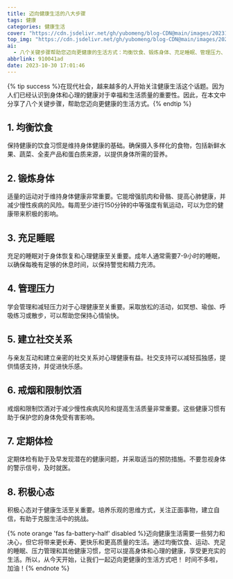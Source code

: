 ```yaml
---
title: 迈向健康生活的八大步骤
tags: 健康
categories: 健康生活
cover: "https://cdn.jsdelivr.net/gh/yubomeng/blog-CDN@main/images/202311152000748.png"
top_img: "https://cdn.jsdelivr.net/gh/yubomeng/blog-CDN@main/images/202311152000748.png"
ai:
  - 八个关键步骤帮助您迈向更健康的生活方式：均衡饮食、锻炼身体、充足睡眠、管理压力、建立社交关系、戒烟限酒、定期体检和积极心态。
abbrlink: 910041ad
date: 2023-10-30 17:01:46
---
```

{% tip success %}在现代社会，越来越多的人开始关注健康生活这个话题。因为人们已经认识到身体和心理的健康对于幸福和生活质量的重要性。因此，在本文中分享了八个关键步骤，帮助您迈向更健康的生活方式。{% endtip %}



## 1. 均衡饮食
保持健康的饮食习惯是维持身体健康的基础。确保摄入多样化的食物，包括新鲜水果、蔬菜、全麦产品和蛋白质来源，以提供身体所需的营养。

## 2. 锻炼身体
适量的运动对于维持身体健康非常重要。它能增强肌肉和骨骼、提高心肺健康，并减少慢性疾病的风险。每周至少进行150分钟的中等强度有氧运动，可以为您的健康带来积极的影响。

## 3. 充足睡眠
充足的睡眠对于身体恢复和心理健康至关重要。成年人通常需要7-9小时的睡眠，以确保每晚有足够的休息时间，以保持警觉和精力充沛。

## 4. 管理压力
学会管理和减轻压力对于心理健康至关重要。采取放松的活动，如冥想、瑜伽、呼吸练习或散步，可以帮助您保持心情愉快。

## 5. 建立社交关系
与亲友互动和建立亲密的社交关系对心理健康有益。社交支持可以减轻孤独感，提供情感支持，并促进快乐感。

## 6. 戒烟和限制饮酒
戒烟和限制饮酒对于减少慢性疾病风险和提高生活质量非常重要。这些健康习惯有助于保护您的身体免受有害影响。

## 7. 定期体检
定期体检有助于及早发现潜在的健康问题，并采取适当的预防措施。不要忽视身体的警示信号，及时就医。

## 8. 积极心态
积极心态对于健康生活至关重要。培养乐观的思维方式，关注正面事物，建立自信，有助于克服生活中的挑战。


{% note orange 'fas fa-battery-half' disabled %}迈向健康生活需要一些努力和决心，但它将带来更长寿、更快乐和更高质量的生活。通过均衡饮食、运动、充足的睡眠、压力管理和其他健康习惯，您可以提高身体和心理的健康，享受更充实的生活。所以，从今天开始，让我们一起迈向更健康的生活方式吧！ 时间不多啦，加油！{% endnote %}
